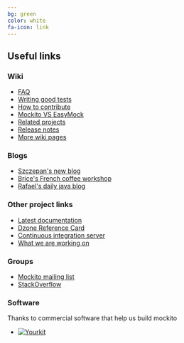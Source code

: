 ```yaml
---
bg: green
color: white
fa-icon: link
---
```


## Useful links

### Wiki
* [FAQ](https://github.com/mockito/mockito/wiki/FAQ)
* [Writing good tests](https://github.com/mockito/mockito/wiki/How-to-write-good-tests)
* [How to contribute](https://github.com/mockito/mockito/blob/master/.github/CONTRIBUTING.md)
* [Mockito VS EasyMock](https://github.com/mockito/mockito/wiki/Mockito-vs-EasyMock)
* [Related projects](https://github.com/mockito/mockito/wiki/Related-Projects)
* [Release notes](https://github.com/mockito/mockito/blob/master/doc/release-notes/official.md)
* [More wiki pages](https://github.com/mockito/mockito/wiki)

### Blogs
* [Szczepan's new blog](http://szczepiq.blogspot.com/)
* [Brice's French coffee workshop](http://blog.arkey.fr/)
* [Rafael's daily java blog](http://mydailyjava.blogspot.fr/)

### Other project links
* [Latest documentation](http://javadoc.io/page/org.mockito/mockito-core/latest/org/mockito/Mockito.html)
* [Dzone Reference Card](http://refcardz.dzone.com/refcardz/mockito)
* [Continuous integration server](http://travis-ci.org/mockito/mockito)
* [What we are working on](https://waffle.io/mockito/mockito)

### Groups
* [Mockito mailing list](http://groups.google.com/group/mockito)
* [StackOverflow](http://stackoverflow.com/questions/tagged/mockito)

### Software
Thanks to commercial software that help us build mockito

* [![Yourkit](https://www.yourkit.com/images/yklogo.png)](https://www.yourkit.com/java/profiler/features/)

